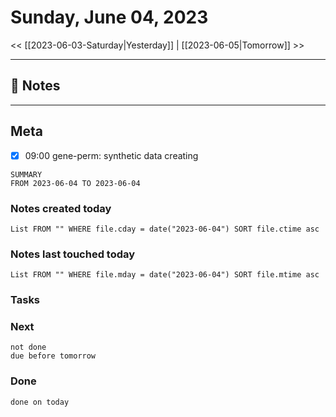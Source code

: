 


# Sunday, June 04, 2023

<< [[2023-06-03-Saturday|Yesterday]] | [[2023-06-05|Tomorrow]] >>

---

## 📝 Notes




---
## Meta

- [x] 09:00 gene-perm: synthetic data creating



```toggl
SUMMARY
FROM 2023-06-04 TO 2023-06-04
```







### Notes created today
```dataview
List FROM "" WHERE file.cday = date("2023-06-04") SORT file.ctime asc
```

### Notes last touched today
```dataview
List FROM "" WHERE file.mday = date("2023-06-04") SORT file.mtime asc
```



### Tasks

### Next

```tasks
not done 
due before tomorrow
```

### Done

```tasks
done on today
```
